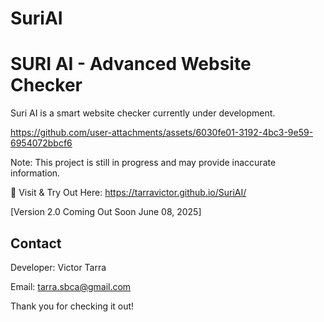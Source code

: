 # SuriAI

SURI AI - Advanced Website Checker
==================================

Suri AI is a smart website checker currently under development.


https://github.com/user-attachments/assets/6030fe01-3192-4bc3-9e59-6954072bbcf6


Note: This project is still in progress and may provide inaccurate information.

🔗 Visit & Try Out Here: https://tarravictor.github.io/SuriAI/

[Version 2.0 Coming Out Soon June 08, 2025]

Contact
--------------------------------------
Developer: Victor Tarra

Email: tarra.sbca@gmail.com

Thank you for checking it out!
